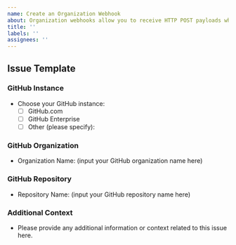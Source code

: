 ```yaml
---
name: Create an Organization Webhook
about: Organization webhooks allow you to receive HTTP POST payloads whenever certain events happen in an organization
title: ''
labels: ''
assignees: ''
---
```


## Issue Template

### GitHub Instance
- Choose your GitHub instance:
  - [ ] GitHub.com
  - [ ] GitHub Enterprise
  - [ ] Other (please specify):

### GitHub Organization
- Organization Name: (input your GitHub organization name here)

### GitHub Repository
- Repository Name: (input your GitHub repository name here)

### Additional Context
- Please provide any additional information or context related to this issue here.

